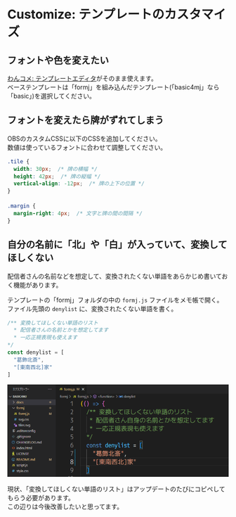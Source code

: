 # Customize: テンプレートのカスタマイズ

## フォントや色を変えたい

[わんコメ: テンプレートエディタ](https://onecomme.com/generator/templates/4_0)がそのまま使えます。  
ベーステンプレートは「formj」を組み込んだテンプレート(「basic4mj」なら「basic」)を選択してください。

## フォントを変えたら牌がずれてしまう

OBSのカスタムCSSに以下のCSSを追加してください。  
数値は使っているフォントに合わせて調整してください。

```css
.tile {
  width: 30px;  /* 牌の横幅 */
  height: 42px;  /* 牌の縦幅 */
  vertical-align: -12px;  /* 牌の上下の位置 */
}

.margin {
  margin-right: 4px;  /* 文字と牌の間の間隔 */
}
```

## 自分の名前に「北」や「白」が入っていて、変換してほしくない

配信者さんの名前などを想定して、変換されたくない単語をあらかじめ書いておく機能があります。  

テンプレートの「formj」フォルダの中の `formj.js` ファイルをメモ帳で開く。  
ファイル先頭の `denylist` に、変換されたくない単語を書く。

```js
/** 変換してほしくない単語のリスト
  * 配信者さんの名前とかを想定してます
  * 一応正規表現も使えます
*/
const denylist = [
  "葛飾北斎",
  "[東南西北]家"
]
```

![](./images/customize1.png)

現状、「変換してほしくない単語のリスト」はアップデートのたびにコピペしてもらう必要があります。  
この辺りは今後改善したいと思ってます。
